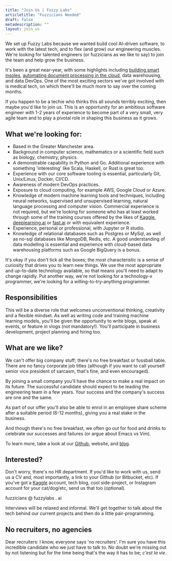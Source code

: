 ```yaml
---
title: "Join Us | Fuzzy Labs"
articletitle: "Fuzzicians Needed"
draft: false
metadescription: ""
layout: join_us
---
```

We set up Fuzzy Labs because we wanted build cool AI-driven software, to work with the latest tech, and to flex (and grow) our engineering muscles. We're looking for talented engineers (or fuzzicians as we like to say) to join the team and help grow the business.

It's been a great near-year, with some highlights including [building smart insoles](https://github.com/fuzzylabs/ai-for-your-feet), [automating document processing in the cloud](https://www.youtube.com/watch?v=Y1u72UluaPs), data warehousing, and data DevOps. One of the most exciting sectors we've got involved with is medical tech, on which there'll be much more to say over the coming months.

If you happen to be a techie who thinks this all sounds terribly exciting, then maybe you'd like to join us. This is an opportunity for an ambitious software engineer with 1-2 years of experience to become part of a very small, very agile team and to play a pivotal role in shaping this business as it grows.

## What we're looking for:

* Based in the Greater Manchester area.
* Background in computer science, mathematics or a scientific field such as biology, chemistry, physics.
* A demonstrable capability in Python and Go. Additional experience with something 'interesting' like Scala, Haskell, or Rust is great too.
* Experience with our core software tooling is essential, particularly Git, Unix/Linux, Docker, CI/CD.
* Awareness of modern DevOps practices.
* Exposure to cloud computing, for example AWS, Google Cloud or Azure.
* Knowledge of modern machine learning tools and techniques, including neural networks, supervised and unsupervised learning, natural language processing and computer vision. Commercial experience is not required, but we're looking for someone who has at least worked through some of the training courses offered by the likes of [Kaggle](http://kaggle.com/learn), [deeplearning.ai](https://www.deeplearning.ai/deep-learning-specialization) or [fast.ai](https://www.fast.ai) or with equivalent experience.
* Experience, personal or professional, with Jupyter or R studio.
* Knowledge of relational databases such as Postgres or MySql, as well as no-sql databases like MongoDB, Redis, etc. A good understanding of data modelling is essential and experience with cloud-based data warehousing platforms such as Google BigQuery is a bonus.

It's okay if you don't tick all the boxes; the most characteristic is a sense of curiosity that drives you to learn new things. We use the most appropriate and up-to-date technology available, so that means you'll need to adapt to change rapidly. Put another way, we're not looking for a technology-x programmer, we're looking for a willing-to-try-anything programmer.

## Responsibilities

This will be a diverse role that welcomes unconventional thinking, creativity and a flexible mindset. As well as writing code and training machine learning models, you'll be given the opportunity to write blogs, speak at events, or feature in vlogs (not mandatory!). You'll participate in business development, project planning and hiring too.

## What are we like?

We can't offer big company stuff; there's no free breakfast or fussball table. There are no fancy corporate job titles (although if you want to call yourself senior vice president of sarcasm, that's fine, and even encouraged).

By joining a small company you'll have the chance to make a real impact on its future. The successful candidate should expect to be leading the engineering team in a few years. Your success and the company's success are one and the same.

As part of our offer you'll also be able to enrol in an employee share scheme after a suitable period (6-12 months), giving you a real stake in the business.

And though there's no free breakfast, we often go out for food and drinks to celebrate our successes and failures (or argue about Emacs vs Vim).

To learn more, take a look at our [Github](https://github.com/fuzzylabs), website, and [blog](https://fuzzylabs.ai/blog).

## Interested?

Don't worry, there's no HR department. If you'd like to work with us, send us a CV and, most importantly, a link to your Github (or Bitbucket, etc). If you've got a [Kaggle](https://kaggle.com) account, tech blog, cool side-project, or Instagram account for your cat/dog/etc, send us that too (optional).

fuzzicians @ fuzzylabs . ai

Interviews will be relaxed and informal. We'll get together to talk about the tech behind our current projects and then do a little pair-programming.

## No recruiters, no agencies

Dear recruiters: I know, everyone says 'no recruiters'. I'm sure you have this incredible candidate who we just have to talk to. No doubt we're missing out by not listening but for the time being that's the way it has to be; *c'est la vie*.
